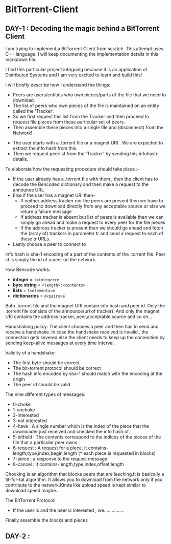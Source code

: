 # BitTorrent-Client

## DAY-1 : Decoding the magic behind a BitTorrent Client
<p>
I am trying to implement a BitTorrent Client from scratch .This attempt uses C++ language. I will keep 
documenting the implementation details in this markdown file.
</p>

<p>
I find this particular project intriguing because it is an application of Distributed Systems and I am very excited to learn and build this!
</p>

<p>
I will briefly describe how I understand the things:
</p>

<ul>
<li>Peers are users/entities who own pieces/parts of the file that we need to download.</li>
<li>The list of peers who own pieces of the file is maintained on an entity called the 'Tracker'.</li>
<li>So we first request this list from the Tracker and then proceed to request file pieces from these particular set of peers.</li>
<li>Then assemble these pieces into a single file and (disconnect) from the Network!</li>
</ul>

<ul>
<li>The user starts with a .torrent file or a magnet URI . We are expected to extract the info hash from this.</li>
<li>Then we request peerlist from the 'Tracker' by sending this infohash-details.</li>
</ul>

To elaborate how the requesting procedure should take place :-
<ul>
<li>If the user already has a .torrent file with them , then the client has to decode the Bencoded dictionary and then make a request to the announce URL</li>
<li>Else if the user has a magnet URI then-
<ul>
<li>If neither address tracker nor the peers are present then we have to proceed to download directly from any acceptable source or else we return a failure message</li>
<li>If address tracker is absent but list of peers is available then we can simply go ahead and make a request to every peer for the file pieces</li>
<li>If the address tracker is present then we should go ahead and fetch the (array of) trackers in parameter tr and send a request to each of these tr URLs.</li>
</ul>
</li>
<li>Lastly choose a peer to connect to</li>
</ul>

<p>
Info hash is sha-1 encoding of a part of the contents of the .torrent file.
Peer id is simply the id of a peer on the network.
</p>

<p>
How Bencode works:
<ul>
  <li><b>integer</b> = <code>i&lt;integer&gt;e</code></li>
  <li><b>byte string</b> = <code>&lt;length&gt;:&lt;contents&gt;</code></li>
  <li><b>lists</b> = <code>l&lt;elements&gt;e</code></li>
  <li><b>dictionaries</b> = <code>d&lt;pairs&gt;e</code></li>
</ul>

</p>

<p>
Both .torrent file and the magnet URI contain info hash and peer id. Only the .torrent file consists of the announce(url of tracker). And only the magnet URI contains the address tracker, peer,acceptable source and so on...
</p>

<p>
Handshaking policy:
The client chooses a peer and then has to send and receive a handshake.
In case the handshake received is invalid , the connection gets severed else the client needs to keep up the connection by sending keep-alive messages at every time interval.
</p>

<p>
Validity of a handshake:
<ul>
<li>The first byte should be correct</li>
<li>The bit-torrent protocol should be correct</li>
<li>The hash info encoded by sha-1 should match with the encoding at the origin</li>
<li>The peer id should be valid</li>
</ul>
</p>

<p>
The nine different types of messages:
<ul>
<li>0-choke</li>
<li>1-unchoke</li>
<li>2-interested</li>
<li>3-not interested</li>
<li>4-have : A single number which is the index of the piece that the downloader just received and checked the info hash of.</li>
<li>5-bitfield : The contents correspond to the indices of the pieces of the file that a particular peer owns.</li>
<li>6-request : A request for a piece. It contains-length,type,index,begin,length (* each piece is requested in blocks)</li>
<li>7-piece : a response to the request message.</li>
<li>8-cancel : It contains-length,type,index,offset,length</li>
</ul>
</p>

<p>Chocking is an algorithm that blocks peers that are leeching.It is basically a tit-for-tat algorithm. It allows you to download from the network only if you contribute to the network.Kinda like upload speed is kept similar to download speed maybe..
</p>

<p>
The BitTorrent Protocol!

<ul>
<li>If the user is  and the peer is interested , we................ </li>
</ul>
</p>

<p>Finally assemble the blocks and pieces</p>

## DAY-2 : 